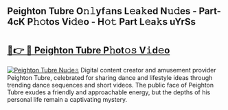 ## Peighton Tubre O𝚗𝚕yf𝚊ns L𝚎a𝚔ed N𝚞𝚍es - Part-4cK P𝚑𝚘tos Vi𝚍𝚎o - H𝚘𝚝 Part L𝚎a𝚔s uYrSs

# <h2><a href="http://kf3uy35.oniu.top/?m=Peighton+Tubre">🔗👉 🔴 Peighton Tubre P𝚑ot𝚘𝚜 V𝚒d𝚎o</a></h2>

[![Peighton Tubre Nu𝚍e𝚜](https://i.imgur.com/0qMVB7G.gif)](http://kf3uy35.oniu.top/?m=Peighton+Tubre)
Digital content creator and amusement provider Peighton Tubre, celebrated for sharing dance and lifestyle ideas through trending dance sequences and short videos. The public face of Peighton Tubre exudes a friendly and approachable energy, but the depths of his personal life remain a captivating mystery.  
